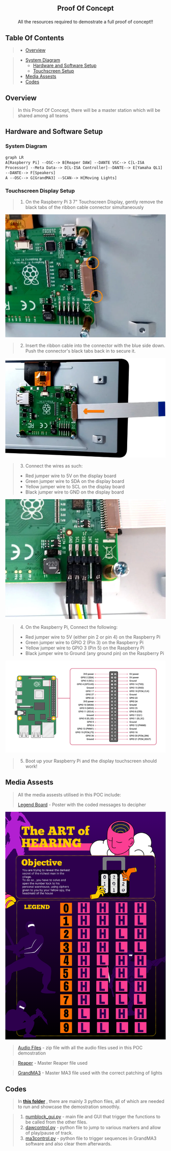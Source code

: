 ## <p align=center>Proof Of Concept
</p>

<p align=center>All the resources required to demostrate a full proof of concept!!</p>

## Table Of Contents
>- [Overview](#overview) 

>- [System Diagram](#system-diagram)
>    - [Hardware and Software Setup](#hardware-and-software-setup)
>   - [Touchscreen Setup](#touchscreen-display-setup)
>- [Media Assests](#media-assests)
>- [Codes](#codes)

## Overview
> In this Proof Of Concept, there will be a master station which will be shared among all teams 




## Hardware and Software Setup

### System Diagram
```mermaid
graph LR
A[Raspberry Pi] --OSC--> B[Reaper DAW] --DANTE VSC--> C[L-ISA Processor] --Meta Data--> D[L-ISA Controller]--DANTE--> E[Yamaha QL1] --DANTE--> F[Speakers]
A --OSC--> G[GrandMA3] --SCAN--> H[Moving Lights]
```

### Touchscreen Display Setup

> 1. On the Raspberry Pi 3 7" Touchscreen Display, gently remove the black tabs of the ribbon cable connector simultaneously

<p align = center >
<img src = "./Media Assests/ribbonconnector.png">
</p>

> 2. Insert the ribbon cable into the connector with the blue side down. 
>Push the connector's black tabs back in to secure it.

<p align = center >
<img src="./Media Assests/ribbon-cable-connection.png">
</p>


>3.  Connect the wires as such:
> * Red jumper wire to 5V on the display board
> * Green jumper wire to SDA on the display board
> * Yellow jumper wire to SCL on the display board
> * Black jumper wire to GND on the display board

<p align = center >
<img src="./Media Assests/7inch-screen-jumper-wire-connections.png">
</p>

> 4. On the Raspberry Pi, Connect the following:
> * Red jumper wire to 5V (either pin 2 or pin 4) on the Raspberry Pi
> * Green jumper wire to GPIO 2 (Pin 3) on the Raspberry Pi
> * Yellow jumper wire to GPIO 3 (Pin 5) on the Raspberry Pi
> * Black jumper wire to Ground (any ground pin) on the Raspberry Pi 

<p align = center >
<img src="./Media Assests/pi4_gpio.png">
</p>

> 5. Boot up your Raspberry Pi and the display touchscreen should work!

## Media Assests

> All the media assests utilised in this POC include:
>
> [Legend Board](./Media%20Assests/Legend%20Board.png) - Poster with the coded messages to decipher

<img src = "./Media Assests/Legend Board.png">

> [Audio Files](./Audio%20Files/AudioFiles.zip) - zip file with all the audio files used in this POC demostration

> [Reaper]() - Master Reaper file used

>[GrandMA3]() - Master MA3 file used with the correct patching of lights

## Codes
> In **[this folder](./Codes)** , there are mainly 3 python files, all of which are needed to run and showcase the demostration smoothly.

> 1. [numblock_gui.py](./Codes/numblock_gui.py) - main file and GUI that trigger the functions to be called from the other files.
> 2. [dawcontrol.py](./Codes/dawcontrol.py) - python file to jump to various markers and allow of play/pause of track.
> 3. [ma3control.py](./Codes/ma3control.py) - python file to trigger sequences in GrandMA3 software and also clear them afterwards. 



